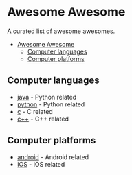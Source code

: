 # Awesome Awesome

A curated list of awesome awesomes.

- [Awesome Awesome](#awesome-awesome)
    - [Computer languages](#computer-languages)
    - [Computer platforms](#computer-platforms)






## Computer languages
* [java](https://github.com/keyeMyria/awesome-awesome/blob/master/java.md) - Python related
* [python](https://github.com/keyeMyria/awesome-awesome/blob/master/python.md) - Python related
* [c](https://github.com/keyeMyria/awesome-awesome/blob/master/c.md) - C related
* [c++](https://github.com/keyeMyria/awesome-awesome/blob/master/c.md) - C++ related
    


    
## Computer platforms
* [android](https://github.com/keyeMyria/awesome-awesome/blob/master/android.md) - Android related
* [iOS](https://github.com/keyeMyria/awesome-awesome/blob/master/iOS.md) - iOS related
    
